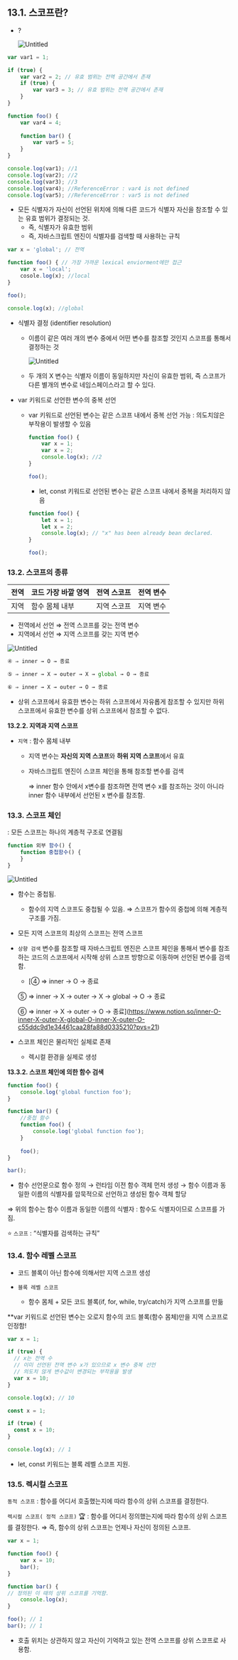## 13.1. 스코프란?

- ?
    
    ![Untitled](https://prod-files-secure.s3.us-west-2.amazonaws.com/7ad86236-f6d6-4580-b6eb-a551d5eb5146/4bd5ef9f-ab23-4a04-973a-7a982fe37a3c/Untitled.png)
    

```jsx
var var1 = 1;

if (true) {
	var var2 = 2; // 유효 범위는 전역 공간에서 존재
	if (true) {
		var var3 = 3; // 유효 범위는 전역 공간에서 존재
	}
}

function foo() {
	var var4 = 4;
	
	function bar() {
		var var5 = 5;
	}
}

console.log(var1); //1
console.log(var2); //2
console.log(var3); //3
console.log(var4); //ReferenceError : var4 is not defined
console.log(var5); //ReferenceError : var5 is not defined
```

- 모든 식별자가 자신이 선언된 위치에 의해 다른 코드가 식별자 자신을 참조할 수 있는 유효 범위가 결정되는 것.
    - 즉, 식별자가 유효한 범위
    - 즉, 자바스크립트 엔진이 식별자를 검색할 때 사용하는 규칙

```jsx
var x = 'global'; // 전역

function foo() { // 가장 가까운 lexical enviorment에만 접근
	var x = 'local'; 
	cosole.log(x); //local
}

foo();

console.log(x); //global
```

- 식별자 결정 (identifier resolution)
    - 이름이 같은 여러 개의 변수 중에서 어떤 변수를 참조할 것인지 스코프를 통해서 결정하는 것
        
        ![Untitled](https://prod-files-secure.s3.us-west-2.amazonaws.com/7ad86236-f6d6-4580-b6eb-a551d5eb5146/ed9f6907-2e2d-4f4e-b758-b50f20811acc/Untitled.png)
        
    - 두 개의 X 변수는 식별자 이름이 동일하지만 자신이 유효한 범위, 
    즉 스코프가 다른 별개의 변수로 네임스페이스라고 할 수 있다.
- var 키워드로 선언한 변수의 중복 선언
    - var 키워드로 선언된 변수는 같은 스코프 내에서 중복 선언 가능
     : 의도치않은 부작용이  발생할 수 있음
        
        ```jsx
        function foo() {
        	var x = 1;
        	var x = 2;
        	console.log(x); //2
        }
        
        foo();
        ```
        
        - let, const 키워드로 선언된 변수는 같은 스코프 내에서 중복을 처리하지 않음
        
        ```jsx
        function foo() {
        	let x = 1;
        	let x = 2;
        	console.log(x); // "x" has been already bean declared.
        }
        
        foo();
        ```
        

### 13.2. 스코프의 종류

| 전역 | 코드 가장 바깥 영역 | 전역 스코프 | 전역 변수 |
| --- | --- | --- | --- |
| 지역 | 함수 몸체 내부 | 지역 스코프 | 지역 변수 |
- 전역에서 선언 ⇒ 전역 스코프를 갖는 전역 변수
- 지역에서 선언 ⇒ 지역 스코프를 갖는 지역 변수

![Untitled](https://prod-files-secure.s3.us-west-2.amazonaws.com/7ad86236-f6d6-4580-b6eb-a551d5eb5146/2b305134-ba6c-4973-904a-6edce7f4bd66/Untitled.png)

```jsx
④ ⇒ inner → O → 종료

⑤ ⇒ inner → X → outer → X → global → O → 종료

⑥ ⇒ inner → X → outer → O → 종료
```

- 상위 스코프에서 유효한 변수는 하위 스코프에서 자유롭게 참조할 수 있지만 하위 스코프에서 유효한 변수를 상위 스코프에서 참조할 수 없다.

**13.2.2. 지역과 지역 스코프**

- `지역` : 함수 몸체 내부
    - 지역 변수는 **자신의 지역 스코프**와 **하위 지역 스코프**에서 유효
    - 자바스크립트 엔진이 스코프 체인을 통해 참조할 변수를 검색
        
        ⇒ inner 함수 안에서 x변수를 참조하면 전역 변수 x를 참조하는 것이 아니라 inner 함수 내부에서 선언된 x 변수를 참조함.
        

### 13.3. 스코프 체인

: 모든 스코프는 하나의 계층적 구조로 연결됨

```jsx
function 외부 함수() {
	function 중첩함수() {
	}
}
```

![Untitled](https://prod-files-secure.s3.us-west-2.amazonaws.com/7ad86236-f6d6-4580-b6eb-a551d5eb5146/10e1ba57-4f1e-40af-9bc6-720e7d778a5b/Untitled.png)

- 함수는 중첩됨.
    - 함수의 지역 스코프도 중첩될 수 있음.
    ⇒ 스코프가 함수의 중첩에 의해 계층적 구조를 가짐.

- 모든 지역 스코프의 최상의 스코프는 전역 스코프

- `상향 검색` 변수를 참조할 때 자바스크립트 엔진은 스코프 체인을 통해서 변수를 참조하는 코드의 스코프에서 시작해 상위 스코프 방향으로 이동하며 선언된 변수를 검색함.
    - [④ ⇒ inner → O → 종료
    
    ⑤ ⇒ inner → X → outer → X → global → O → 종료
    
    ⑥ ⇒ inner → X → outer → O → 종료](https://www.notion.so/inner-O-inner-X-outer-X-global-O-inner-X-outer-O-c55ddc9d1e34461caa28fa88d0335210?pvs=21)

- 스코프 체인은 물리적인 실체로 존재
    - 렉시컬 환경을 실제로 생성
    

**13.3.2. 스코프 체인에 의한 함수 검색**

```jsx
function foo() {
	console.log('global function foo');
}

function bar() {
	//중첩 함수 
	function foo() {
		console.log('global function foo');
	}
	
	foo();
}

bar();
```

- 함수 선언문으로 함수 정의 → 런타임 이전 함수 객체 먼저 생성 → 함수 이름과 동일한 이름의 식별자를 암묵적으로 선언하고 생성된 함수 객체 할당

⇒ 위의 함수는  함수 이름과 동일한 이름의 식별자 : 함수도 식별자이므로 스코프를 가짐.

⭐ `스코프` : “식별자를 검색하는 규칙” 

### 13.4. 함수 레벨 스코프

- 코드 블록이 아닌 함수에 의해서만 지역 스코프 생성

- `블록 레벨 스코프`
    - 함수 몸체 + 모든 코드 블록(if, for, while, try/catch)가 지역 스코프를 만듦

**var 키워드로 선언된 변수는 오로지 함수의 코드 블록(함수 몸체)만을 지역 스코프로 인정함!

```jsx
var x = 1;

if (true) {
  // x는 전역 수
  // 이미 선언된 전역 변수 x가 있으므로 x 변수 중복 선언
  // 의도치 않게 변수값이 변경되는 부작용을 발생
  var x = 10;
}

console.log(x); // 10
```

```jsx
const x = 1;

if (true) {
  const x = 10;
}

console.log(x); // 1
```

- let, const 키워드는 블록 레벨 스코프 지원.

### 13.5. 렉시컬 스코프

`동적 스코프`
   : 함수를 어디서 호출했는지에 따라 함수의 상위 스코프를 결정한다.

`렉시컬 스코프( 정적 스코프)` 🏆
   : 함수를 어디서 정의했는지에 따라 함수의 상위 스코프를 결정한다.
⇒ 즉, 함수의 상위 스코프는 언제나 자신이 정의된 스코프.

```jsx
var x = 1;

function foo() {
	var x = 10;
	bar();
}

function bar() { 
// 정의된 이 때의 상위 스코프를 기억함.
	console.log(x);
}

foo(); // 1
bar(); // 1
```

- 호출 위치는 상관하지 않고 자신이 기억하고 있는 전역 스코프를 상위 스코프로 사용함.